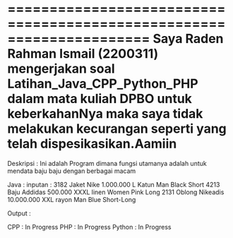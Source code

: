 =====================================================================
Saya Raden Rahman Ismail (2200311)
mengerjakan soal Latihan_Java_CPP_Python_PHP dalam mata kuliah DPBO
untuk keberkahanNya maka saya tidak melakukan kecurangan
seperti yang telah dispesikasikan.Aamiin
=====================================================================

Deskripsi :
Ini adalah Program dimana fungsi utamanya adalah untuk mendata baju baju dengan
berbagai macam

Java :
inputan :
3182 Jaket Nike 1.000.000 L Katun Man Black Short
4213 Baju Addidas 500.000 XXXL linen Women Pink Long
2131 Oblong Nikeadis 10.000.000 XXL rayon Man Blue Short-Long

Output :


CPP    : In Progress
PHP    : In Progress
Python : In Progress
